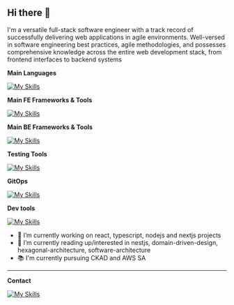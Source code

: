 ## Hi there 👋

<!--
**yaminmhd/yaminmhd** is a ✨ _special_ ✨ repository because its `README.md` (this file) appears on your GitHub profile.
-->
I'm a versatile full-stack software engineer with a track record of successfully delivering web applications in agile environments. Well-versed in software engineering best practices, agile methodologies, and possesses comprehensive knowledge across the entire web development stack, from frontend interfaces to backend systems

**Main Languages**

[![My Skills](https://skillicons.dev/icons?i=ts,js,java&perline=3)](https://skillicons.dev)

**Main FE Frameworks & Tools**

[![My Skills](https://skillicons.dev/icons?i=react,redux,nextjs&perline=7)](https://skillicons.dev)

**Main BE Frameworks & Tools**

[![My Skills](https://skillicons.dev/icons?i=nodejs,nestjs,prisma,docker,postgres,mysql&perline=6)](https://skillicons.dev)

**Testing Tools**

[![My Skills](https://skillicons.dev/icons?i=cypress,jest,vitest&perline=4)](https://skillicons.dev)

**GitOps**

[![My Skills](https://skillicons.dev/icons?i=aws,kubernetes,grafana,elasticsearch&perline=4)](https://skillicons.dev)

**Dev tools**

[![My Skills](https://skillicons.dev/icons?i=vscode,git&perline=22)](https://skillicons.dev)

- 🔭 I’m currently working on react, typescript, nodejs and nextjs projects 
- 🌱 I’m currently reading up/interested in nestjs, domain-driven-design, hexagonal-architecture, software-architecture
- 📚 I'm currently pursuing CKAD and AWS SA

---

**Contact** 

[![My Skills](https://skillicons.dev/icons?i=linkedin&perline=3)](https://www.linkedin.com/in/yamin-razak-695997b8/)
